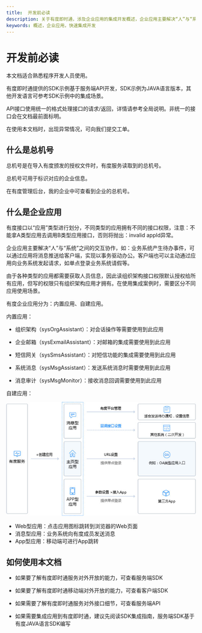 ```yaml
---
title:  开发前必读
description: 关于有度即时通，涉及企业应用的集成开发概述，企业应用主要解决“人”与“系统”之间的交互协作。
keywords: 概述，企业应用，快速集成开发
---
```


# 开发前必读

本文档适合熟悉程序开发人员使用。

有度即时通提供的SDK示例基于服务端API开发，SDK示例为JAVA语言版本，其他开发语言可参考SDK示例中的集成场景。

API接口使用统一的格式处理接口的请求/返回，详情请参考全局说明。非统一的接口会在文档最前面标明。

在使用本文档时，出现异常情况，可向我们提交工单。

## 什么是总机号

总机号是在导入有度颁发的授权文件时，有度服务读取到的总机号。

总机号可用于标识对应的企业信息。

在有度管理后台，我的企业中可查看到企业的总机号。

## 什么是企业应用

有度接口以“应用”类型进行划分，不同类型的应用拥有不同的接口权限，注意：不能拿A类型应用去调用B类型应用接口，否则将抛出：invalid appId异常。

企业应用主要解决“人”与“系统”之间的交互协作，如：业务系统产生待办事件，可以通过应用将消息推送给客户端，实现以事务驱动办公。客户端也可以主动通过应用向业务系统发起请求，如单点登录业务系统请假等。

由于各种类型的应用都需要获取人员信息，因此读组织架构接口权限默认授权给所有应用，但写的权限只有组织架构应用才拥有。在使用集成案例时，需要区分不同应用使用场景。

有度企业应用分为：内置应用、自建应用。

内置应用：

- 组织架构（sysOrgAssistant）：对会话操作等需要使用到此应用

- 企业邮箱（sysExmailAssistant）：对邮箱的集成需要使用到此应用

- 短信网关（sysSmsAssistant）：对短信功能的集成需要使用到此应用

- 系统消息（sysMsgAssistant）：发送系统消息时需要使用到此应用

- 消息审计（sysMsgMonitor）：接收消息回调需要使用到此应用

自建应用：

<div align=center><img src="res/c01_00001/p_flow2.jpg" alt="img" style="text-align:center;" /></div>

- Web型应用：点击应用图标跳转到浏览器的Web页面
- 消息型应用：业务系统向有度成员发送消息
- App型应用：移动端可进行App跳转

## 如何使用本文档
- 如果要了解有度即时通服务对外开放的能力，可查看服务端SDK

- 如果要了解有度即时通移动端对外开放的能力，可查看客户端SDK

- 如果需要了解有度即时通服务对外接口细节，可查看服务端API

- 如果需要集成应用到有度即时通，建议先阅读SDK集成指南，服务端SDK基于有度JAVA语言SDK编写
